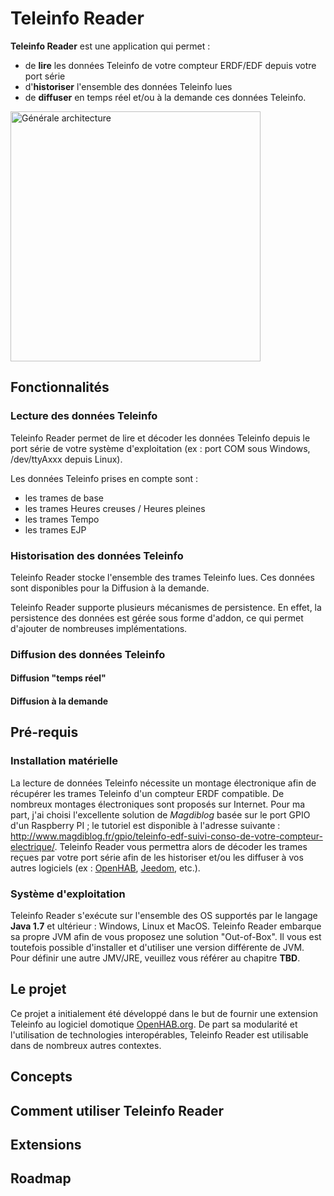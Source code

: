 # Teleinfo Reader

**Teleinfo Reader** est une application qui permet :
* de **lire** les données Teleinfo de votre compteur ERDF/EDF depuis votre port série
* d'**historiser** l'ensemble des données Teleinfo lues
* de **diffuser** en temps réel et/ou à la demande ces données Teleinfo.

<img src="./doc/resources/general_architecture.png" alt="Générale architecture" style="width: 400px;"/>

## Fonctionnalités

### Lecture des données Teleinfo
Teleinfo Reader permet de lire et décoder les données Teleinfo depuis le port série de votre système d'exploitation (ex : port COM sous Windows, /dev/ttyAxxx depuis Linux).

Les données Teleinfo prises en compte sont :
* les trames de base
* les trames Heures creuses / Heures pleines
* les trames Tempo
* les trames EJP

### Historisation des données Teleinfo
Teleinfo Reader stocke l'ensemble des trames Teleinfo lues. Ces données sont disponibles pour la Diffusion à  la demande.

Teleinfo Reader supporte plusieurs mécanismes de persistence. En effet, la persistence des données est gérée sous forme d'addon, ce qui permet d'ajouter de nombreuses implémentations.   

### Diffusion des données Teleinfo

#### Diffusion "temps réel"

#### Diffusion à la demande

## Pré-requis

### Installation matérielle 
La lecture de données Teleinfo nécessite un montage électronique afin de récupérer les trames Teleinfo d'un compteur ERDF compatible. De nombreux montages électroniques sont proposés sur Internet. Pour ma part, j'ai choisi l'excellente solution de *Magdiblog* basée sur le port GPIO d'un Raspberry PI ; le tutoriel est disponible à l'adresse suivante : <http://www.magdiblog.fr/gpio/teleinfo-edf-suivi-conso-de-votre-compteur-electrique/>.
Teleinfo Reader vous permettra alors de décoder les trames reçues par votre port série afin de les historiser et/ou les diffuser à vos autres logiciels (ex : [OpenHAB](http://www.openhab.org), [Jeedom](https://www.jeedom.com), etc.).

### Système d'exploitation
Teleinfo Reader s'exécute sur l'ensemble des OS supportés par le langage **Java 1.7** et ultérieur : Windows, Linux et MacOS.
Teleinfo Reader embarque sa propre JVM afin de vous proposez une solution "Out-of-Box". Il vous est toutefois possible d'installer et d'utiliser une version différente de JVM. Pour définir une autre JMV/JRE, veuillez vous référer au chapitre **TBD**.

## Le projet
Ce projet a initialement été développé dans le but de fournir une extension Teleinfo au logiciel domotique [OpenHAB.org](http://www.openhab.org). 
De part sa modularité et l'utilisation de technologies interopérables, Teleinfo Reader est utilisable dans de nombreux autres contextes.


## Concepts


## Comment utiliser Teleinfo Reader


## Extensions

## Roadmap
